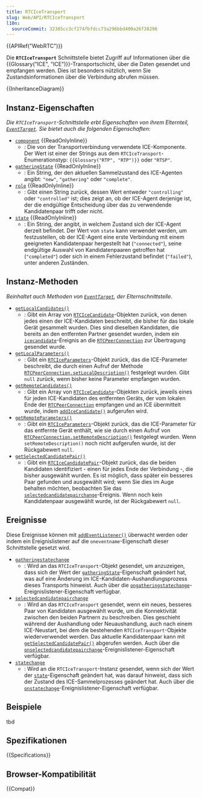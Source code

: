 ```yaml
---
title: RTCIceTransport
slug: Web/API/RTCIceTransport
l10n:
  sourceCommit: 32305cc3cf274fbfdcc73a296bbd400a26f38296
---
```


{{APIRef("WebRTC")}}

Die **`RTCIceTransport`** Schnittstelle bietet Zugriff auf Informationen über die {{Glossary("ICE", "ICE")}}-Transportschicht, über die Daten gesendet und empfangen werden. Dies ist besonders nützlich, wenn Sie Zustandsinformationen über die Verbindung abrufen müssen.

{{InheritanceDiagram}}

## Instanz-Eigenschaften

_Die `RTCIceTransport`-Schnittstelle erbt Eigenschaften von ihrem Elternteil, [`EventTarget`](/de/docs/Web/API/EventTarget). Sie bietet auch die folgenden Eigenschaften:_

- [`component`](/de/docs/Web/API/RTCIceTransport/component) {{ReadOnlyInline}}
  - : Die von der Transportverbindung verwendete ICE-Komponente. Der Wert ist einer der Strings aus dem `RTCIceTransport`-Enumerationstyp: `{{Glossary("RTP", "RTP")}}` oder `"RTSP"`.
- [`gatheringState`](/de/docs/Web/API/RTCIceTransport/gatheringState) {{ReadOnlyInline}}
  - : Ein String, der den aktuellen Sammelzustand des ICE-Agenten angibt: `"new"`, `"gathering"` oder `"complete"`.
- [`role`](/de/docs/Web/API/RTCIceTransport/role) {{ReadOnlyInline}}
  - : Gibt einen String zurück, dessen Wert entweder `"controlling"` oder `"controlled"` ist; dies zeigt an, ob der ICE-Agent derjenige ist, der die endgültige Entscheidung über das zu verwendende Kandidatenpaar trifft oder nicht.
- [`state`](/de/docs/Web/API/RTCIceTransport/state) {{ReadOnlyInline}}
  - : Ein String, der angibt, in welchem Zustand sich der ICE-Agent derzeit befindet. Der Wert von `state` kann verwendet werden, um festzustellen, ob der ICE-Agent eine erste Verbindung mit einem geeigneten Kandidatenpaar hergestellt hat (`"connected"`), seine endgültige Auswahl von Kandidatenpaaren getroffen hat (`"completed"`) oder sich in einem Fehlerzustand befindet (`"failed"`), unter anderen Zuständen.

## Instanz-Methoden

_Beinhaltet auch Methoden von [`EventTarget`](/de/docs/Web/API/EventTarget), der Elternschnittstelle._

- [`getLocalCandidates()`](/de/docs/Web/API/RTCIceTransport/getLocalCandidates)
  - : Gibt ein Array von [`RTCIceCandidate`](/de/docs/Web/API/RTCIceCandidate)-Objekten zurück, von denen jedes einen der ICE-Kandidaten beschreibt, die bisher für das lokale Gerät gesammelt wurden. Dies sind dieselben Kandidaten, die bereits an den entfernten Partner gesendet wurden, indem ein [`icecandidate`](/de/docs/Web/API/RTCPeerConnection/icecandidate_event)-Ereignis an die [`RTCPeerConnection`](/de/docs/Web/API/RTCPeerConnection) zur Übertragung gesendet wurde.
- [`getLocalParameters()`](/de/docs/Web/API/RTCIceTransport/getLocalParameters)
  - : Gibt ein [`RTCIceParameters`](/de/docs/Web/API/RTCIceParameters)-Objekt zurück, das die ICE-Parameter beschreibt, die durch einen Aufruf der Methode [`RTCPeerConnection.setLocalDescription()`](/de/docs/Web/API/RTCPeerConnection/setLocalDescription) festgelegt wurden. Gibt `null` zurück, wenn bisher keine Parameter empfangen wurden.
- [`getRemoteCandidates()`](/de/docs/Web/API/RTCIceTransport/getRemoteCandidates)
  - : Gibt ein Array von [`RTCIceCandidate`](/de/docs/Web/API/RTCIceCandidate)-Objekten zurück, jeweils eines für jeden ICE-Kandidaten des entfernten Geräts, der vom lokalen Ende der [`RTCPeerConnection`](/de/docs/Web/API/RTCPeerConnection) empfangen und an ICE übermittelt wurde, indem [`addIceCandidate()`](/de/docs/Web/API/RTCPeerConnection/addIceCandidate) aufgerufen wird.
- [`getRemoteParameters()`](/de/docs/Web/API/RTCIceTransport/getRemoteParameters)
  - : Gibt ein [`RTCIceParameters`](/de/docs/Web/API/RTCIceParameters)-Objekt zurück, das die ICE-Parameter für das entfernte Gerät enthält, wie sie durch einen Aufruf von [`RTCPeerConnection.setRemoteDescription()`](/de/docs/Web/API/RTCPeerConnection/setRemoteDescription) festgelegt wurden. Wenn `setRemoteDescription()` noch nicht aufgerufen wurde, ist der Rückgabewert `null`.
- [`getSelectedCandidatePair()`](/de/docs/Web/API/RTCIceTransport/getSelectedCandidatePair)
  - : Gibt ein [`RTCIceCandidatePair`](/de/docs/Web/API/RTCIceCandidatePair)-Objekt zurück, das die beiden Kandidaten identifiziert - einen für jedes Ende der Verbindung -, die bisher ausgewählt wurden. Es ist möglich, dass später ein besseres Paar gefunden und ausgewählt wird; wenn Sie dies im Auge behalten möchten, beobachten Sie das [`selectedcandidatepairchange`](/de/docs/Web/API/RTCIceTransport/selectedcandidatepairchange_event)-Ereignis. Wenn noch kein Kandidatenpaar ausgewählt wurde, ist der Rückgabewert `null`.

## Ereignisse

Diese Ereignisse können mit [`addEventListener()`](/de/docs/Web/API/EventTarget/addEventListener) überwacht werden oder indem ein Ereignislistener auf die `oneventname`-Eigenschaft dieser Schnittstelle gesetzt wird.

- [`gatheringstatechange`](/de/docs/Web/API/RTCIceTransport/gatheringstatechange_event)
  - : Wird an das `RTCIceTransport`-Objekt gesendet, um anzuzeigen, dass sich der Wert der [`gatheringState`](/de/docs/Web/API/RTCIceTransport/gatheringState)-Eigenschaft geändert hat, was auf eine Änderung im ICE-Kandidaten-Aushandlungsprozess dieses Transports hinweist. Auch über die [`ongatheringstatechange`](/de/docs/Web/API/RTCIceTransport/gatheringstatechange_event)-Ereignislistener-Eigenschaft verfügbar.
- [`selectedcandidatepairchange`](/de/docs/Web/API/RTCIceTransport/selectedcandidatepairchange_event)
  - : Wird an das `RTCIceTransport` gesendet, wenn ein neues, besseres Paar von Kandidaten ausgewählt wurde, um die Konnektivität zwischen den beiden Partnern zu beschreiben. Dies geschieht während der Aushandlung oder Neuaushandlung, auch nach einem ICE-Neustart, bei dem die bestehenden `RTCIceTransport`-Objekte wiederverwendet werden. Das aktuelle Kandidatenpaar kann mit [`getSelectedCandidatePair()`](/de/docs/Web/API/RTCIceTransport/getSelectedCandidatePair) abgerufen werden. Auch über die [`onselectedcandidatepairchange`](/de/docs/Web/API/RTCIceTransport/selectedcandidatepairchange_event)-Ereignislistener-Eigenschaft verfügbar.
- [`statechange`](/de/docs/Web/API/RTCIceTransport/statechange_event)
  - : Wird an die `RTCIceTransport`-Instanz gesendet, wenn sich der Wert der [`state`](/de/docs/Web/API/RTCIceTransport/state)-Eigenschaft geändert hat, was darauf hinweist, dass sich der Zustand des ICE-Sammelprozesses geändert hat. Auch über die [`onstatechange`](/de/docs/Web/API/RTCIceTransport/statechange_event)-Ereignislistener-Eigenschaft verfügbar.

## Beispiele

tbd

## Spezifikationen

{{Specifications}}

## Browser-Kompatibilität

{{Compat}}
